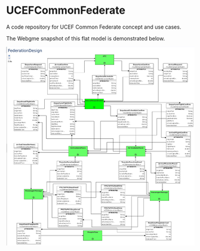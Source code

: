 # UCEFCommonFederate
A code repository for UCEF Common Federate concept and use cases.

The Webgme snapshot of this flat model is demonstrated below.

![alt text](https://github.com/wguo1122/UCEFCommonFederate/blob/master/UCEFCommonFederate/flat-2.PNG?raw=true)
